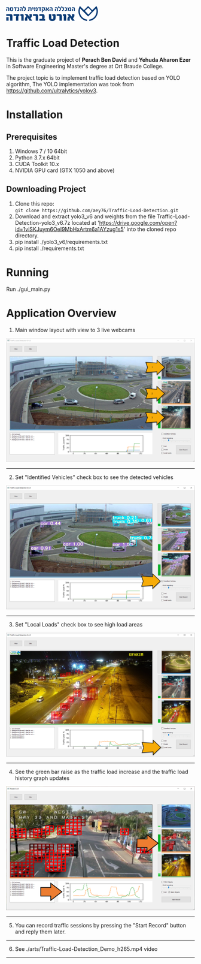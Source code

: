 
![](./arts/ort_braude_logo.png "Ort Braude College")

# Traffic Load Detection

This is the graduate project of **Perach Ben David** and **Yehuda Aharon Ezer** in Software Engineering Master's degree at Ort Braude College.  

The project topic is to implement traffic load detection based on YOLO algorithm, The YOLO implementation was took from https://github.com/ultralytics/yolov3.

# Installation

## Prerequisites
1. Windows 7 / 10 64bit
2. Python 3.7.x 64bit
3. CUDA Toolkit 10.x
4. NVIDIA GPU card (GTX 1050 and above)

## Downloading Project
1. Clone this repo:  
   `git clone https://github.com/aey76/Traffic-Load-Detection.git`
2. Download and extract yolo3_v6 and weights from the file Traffic-Load-Detection-yolo3_v6.7z located at 'https://drive.google.com/open?id=1viSKJuym6OeI9MbHxArtm6a1AYzug1s5' into the cloned repo directory.
3. pip install ./yolo3_v6/requirements.txt
4. pip install ./requirements.txt

# Running
Run ./gui_main.py

# Application Overview

1. Main window layout with view to 3 live webcams

![](./arts/01_Overview__With_Arrows.png "01")

---

2. Set "Identified Vehicles" check box to see the detected vehicles

![](./arts/02_Check_Identified_Vehicles__With_Arrows.png "02")

---

3. Set "Local Loads" check box to see high load areas

![](./arts/03_Check_Local_Load__With_Arrows.png "03")

---

4. See the green bar raise as the traffic load increase and the traffic load history graph updates

![](./arts/04_Traffic_High_Load__With_Arrows.png "04")

---

5. You can record traffic sessions by pressing the "Start Record" button and reply them later.

---

6. See ./arts/Traffic-Load-Detection_Demo_h265.mp4 video

---
